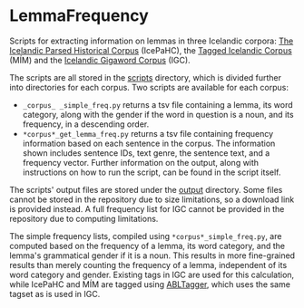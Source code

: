 # LemmaFrequency

Scripts for extracting information on lemmas in three Icelandic corpora: [The Icelandic Parsed Historical Corpus](https://clarin.is/en/resources/icepahc/) (IcePaHC), the [Tagged Icelandic Corpus](https://clarin.is/en/resources/mim/) (MÍM) and the [Icelandic Gigaword Corpus](http://igc.arnastofnun.is) (IGC).

The scripts are all stored in the [scripts](https://github.com/thorunna/LemmaFrequency/tree/main/scripts) directory, which is divided further into directories for each corpus. Two scripts are available for each corpus:

- `_corpus_ _simple_freq.py` returns a tsv file containing a lemma, its word category, along with the gender if the word in question is a noun, and its frequency, in a descending order.
- `*corpus*_get_lemma_freq.py` returns a tsv file containing frequency information based on each sentence in the corpus. The information shown includes sentence IDs, text genre, the sentence text, and a frequency vector. Further information on the output, along with instructions on how to run the script, can be found in the script itself.

The scripts' output files are stored under the [output](https://github.com/thorunna/LemmaFrequency/tree/main/output) directory. Some files cannot be stored in the repository due to size limitations, so a download link is provided instead. A full frequency list for IGC cannot be provided in the repository due to computing limitations.

The simple frequency lists, compiled using `*corpus*_simple_freq.py`, are computed based on the frequency of a lemma, its word category, and the lemma's grammatical gender
if it is a noun. This results in more fine-grained results than merely counting the frequency of a lemma, independent of its word category and gender. Existing tags in IGC are used for this calculation, while IcePaHC and MÍM are tagged using [ABLTagger](https://github.com/steinst/ABLTagger), which uses the same tagset as is used in IGC. 
